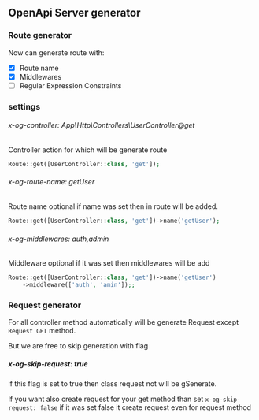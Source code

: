 ## OpenApi Server generator

### Route generator 
Now can generate route with:
- [x] Route name
- [x] Middlewares
- [ ] Regular Expression Constraints

### settings
###### x-og-controller: App\Http\Controllers\UserController@get

Controller action for which will be generate route

```php
Route::get([UserController::class, 'get']);
```



###### x-og-route-name: getUser

Route name optional if name was set then in route will be added.

```php
Route::get([UserController::class, 'get'])->name('getUser');
```

###### x-og-middlewares: auth,admin

Middleware optional if it was set then middlewares will be add

```php
Route::get([UserController::class, 'get'])->name('getUser')
    ->middleware(['auth', 'amin']);;
```



### Request generator

For all controller method automatically will be generate Request except `Request GET` method.

But we are free to skip generation with flag

##### x-og-skip-request: true

if this flag is set to true then class request not will be gSenerate.

If you want also create request for your get method than set `x-og-skip-request: false` if it was set false it create request even for request method